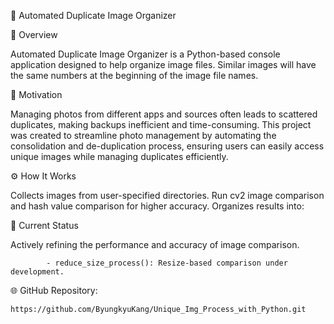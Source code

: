 📸 Automated Duplicate Image Organizer

📌 Overview

Automated Duplicate Image Organizer is a Python-based console application designed to help organize image files. Similar images will have the same numbers at the beginning of the image file names.


🎯 Motivation

Managing photos from different apps and sources often leads to scattered duplicates, making backups inefficient and time-consuming. This project was created to streamline photo management by automating the consolidation and de-duplication process, ensuring users can easily access unique images while managing duplicates efficiently.


⚙️ How It Works

Collects images from user-specified directories.
Run cv2 image comparison and hash value comparison for higher accuracy.
Organizes results into:


🔧 Current Status

Actively refining the performance and accuracy of image comparison.
        
            - reduce_size_process(): Resize-based comparison under development.


🌐 GitHub Repository:

    https://github.com/ByungkyuKang/Unique_Img_Process_with_Python.git
